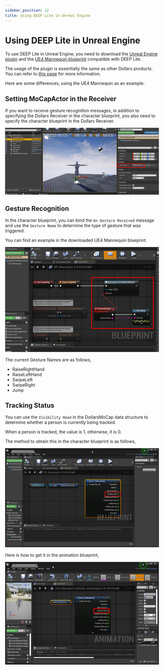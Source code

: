 ```yaml
---
sidebar_position: 12
title: Using DEEP Lite in Unreal Engine
---
```


# Using DEEP Lite in Unreal Engine
To use DEEP Lite in Unreal Engine, you need to download the [Unreal Engine plugin](https://kilimanjaro.dollarsmocap.com/DEEP_Lite/Dollars.zip) and the [UE4 Mannequin blueprint](https://kilimanjaro.dollarsmocap.com/DEEP_Lite/Dollars_UE4Mannequin.zip
) compatible with DEEP Lite.

The usage of the plugin is essentially the same as other Dollars products. You can refer to [this page](/ue-getstarted) for more information.

Here are some differences, using the UE4 Mannequin as an example:

## Setting MoCapActor in the Receiver

If you want to receive gesture recognition messages, in addition to specifying the Dollars Receiver in the character blueprint, you also need to specify the character blueprint in the Dollars Receiver.

![](../../img/2024_07_25_17_15_22.png)

## Gesture Recognition

In the character blueprint, you can bind the `On Gesture Received` message and use the `Gesture Name` to determine the type of gesture that was triggered.

You can find an example in the downloaded UE4 Mannequin blueprint.

![](../../img/2024_07_25_17_47_03.png)

The current Gesture Names are as follows,

- RaiseRightHand
- RaiseLeftHand
- SwipeLeft
- SwipeRight
- Jump

## Tracking Status

You can use the `Visibility Head` in the DollarsMoCap data structure to determine whether a person is currently being tracked.

When a person is tracked, the value is 1, otherwise, it is 0.

The method to obtain this in the character blueprint is as follows,

![](../../img/2024_07_25_17_53_19.png)

Here is how to get it in the animation blueprint,

![](../../img/2024_07_25_17_54_08.png)
